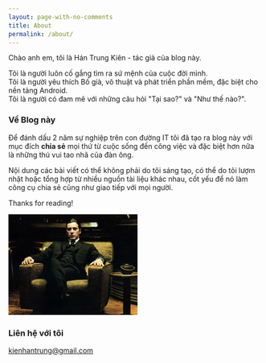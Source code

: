 ```yaml
---
layout: page-with-no-comments
title: About
permalink: /about/
---
```


Chào anh em, tôi là Hán Trung Kiên - tác giả của blog này.

Tôi là người luôn cố gắng tìm ra sứ mệnh của cuộc đời mình.<br />
Tôi là người yêu thích Bố già, võ thuật và phát triển phần mềm, đặc biệt cho nền tảng Android.<br />
Tôi là người có đam mê với những câu hỏi "Tại sao?" và "Như thế nào?".<br />

### Về Blog này

Để đánh dấu 2 năm sự nghiệp trên con đường IT tôi đã tạo ra blog này với mục đích <strong>chia sẻ</strong> mọi thứ từ cuộc sống đến công việc và đặc biệt hơn nữa là những thú vui tao nhã của đàn ông.

Nội dung các bài viết có thể không phải do tôi sáng tạo, có thể do tôi lượm nhặt hoặc tổng hợp từ nhiều nguồn tài liệu khác nhau, cốt yếu để nó làm công cụ chia sẻ cũng như giao tiếp với mọi người.

Thanks for reading!

<img src="/images/godfather.jpeg" height="200">

### Liên hệ với tôi

[kienhantrung@gmail.com](mailto:kienhantrung@gmail.com)

